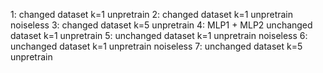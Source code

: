 1: changed dataset k=1 unpretrain
2: changed dataset k=1 unpretrain noiseless
3: changed dataset k=5 unpretrain
4: MLP1 + MLP2 unchanged dataset k=1 unpretrain
5: unchanged dataset k=1 unpretrain noiseless
6: unchanged dataset k=1 unpretrain noiseless
7: unchanged dataset k=5 unpretrain